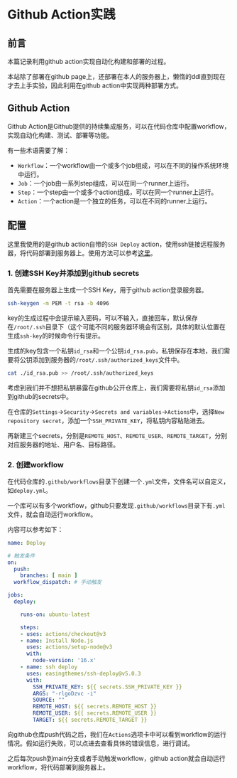 # Github Action实践


## 前言

本篇记录利用github action实现自动化构建和部署的过程。

本站除了部署在github page上，还部署在本人的服务器上，懒惰的ddl直到现在才去上手实验，因此利用在github action中实现两种部署方式。

## Github Action

Github Action是Github提供的持续集成服务，可以在代码仓库中配置workflow，实现自动化构建、测试、部署等功能。

有一些术语需要了解：
* `Workflow`：一个workflow由一个或多个job组成，可以在不同的操作系统环境中运行。
* `Job`：一个job由一系列step组成，可以在同一个runner上运行。
* `Step`：一个step由一个或多个action组成，可以在同一个runner上运行。
* `Action`：一个action是一个独立的任务，可以在不同的runner上运行。

## 配置

这里我使用的是github action自带的`SSH Deploy` action，使用ssh链接远程服务器，将代码部署到服务器上。使用方法可以参考[这里](https://github.com/marketplace/actions/ssh-deploy)。

### 1. 创建SSH Key并添加到github secrets

首先需要在服务器上生成一个SSH Key，用于github action登录服务器。

```bash
ssh-keygen -m PEM -t rsa -b 4096
```

key的生成过程中会提示输入密码，可以不输入，直接回车，默认保存在`/root/.ssh`目录下（这个可能不同的服务器环境会有区别，具体的默认位置在生成`ssh-key`的时候命令行有提示。

生成的key包含一个私钥`id_rsa`和一个公钥`id_rsa.pub`，私钥保存在本地，我们需要将公钥添加到服务器的`/root/.ssh/authorized_keys`文件中。

```bash
cat ./id_rsa.pub >> /root/.ssh/authorized_keys 
```

考虑到我们并不想把私钥暴露在github公开仓库上，我们需要将私钥`id_rsa`添加到github的secrets中。

在仓库的`Settings`->`Security`->`Secrets and variables`->`Actions`中，选择`New repository secret`，添加一个`SSH_PRIVATE_KEY`，将私钥内容粘贴进去。

再新建三个secrets，分别是`REMOTE_HOST`、`REMOTE_USER`、`REMOTE_TARGET`，分别对应服务器的地址、用户名、目标路径。

### 2. 创建workflow

在代码仓库的`.github/workflows`目录下创建一个`.yml`文件，文件名可以自定义，如`deploy.yml`。

一个库可以有多个workflow，github只要发现`.github/workflows`目录下有`.yml`文件，就会自动运行workflow。

内容可以参考如下：

```yaml
name: Deploy

# 触发条件
on:
  push:
    branches: [ main ]
  workflow_dispatch: # 手动触发

jobs:
  deploy:

    runs-on: ubuntu-latest

    steps:
    - uses: actions/checkout@v3
    - name: Install Node.js
      uses: actions/setup-node@v3
      with:
        node-version: '16.x'
    - name: ssh deploy
      uses: easingthemes/ssh-deploy@v5.0.3
      with:
        SSH_PRIVATE_KEY: ${{ secrets.SSH_PRIVATE_KEY }}
        ARGS: "-rlgoDzvc -i"
        SOURCE: ""
        REMOTE_HOST: ${{ secrets.REMOTE_HOST }}
        REMOTE_USER: ${{ secrets.REMOTE_USER }}
        TARGET: ${{ secrets.REMOTE_TARGET }}

```

向github仓库push代码之后，我们在`Actions`选项卡中可以看到workflow的运行情况。假如运行失败，可以点进去查看具体的错误信息，进行调试。

之后每次push到main分支或者手动触发workflow，github action就会自动运行workflow，将代码部署到服务器上。


